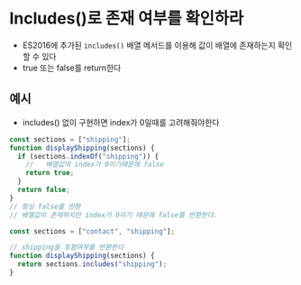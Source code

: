 # Includes()로 존재 여부를 확인하라

- ES2016에 추가된 `includes()` 배열 메서드를 이용해 값이 배열에 존재하는지 확인할 수 있다
- true 또는 false를 return한다

## 예시

- includes() 없이 구현하면 index가 0일때를 고려해줘야한다

```js
const sections = ["shipping"];
function displayShipping(sections) {
  if (sections.indexOf("shipping")) {
    //   배열값의 index가 0이기때문에 false
    return true;
  }
  return false;
}
// 항상 false를 반환
// 배열값이 존재하지만 index가 0이기 때문에 false를 반환한다.
```

```js
const sections = ["contact", "shipping"];

// shipping을 포함여부를 반환한다
function displayShipping(sections) {
  return sections.includes("shipping");
}
```
